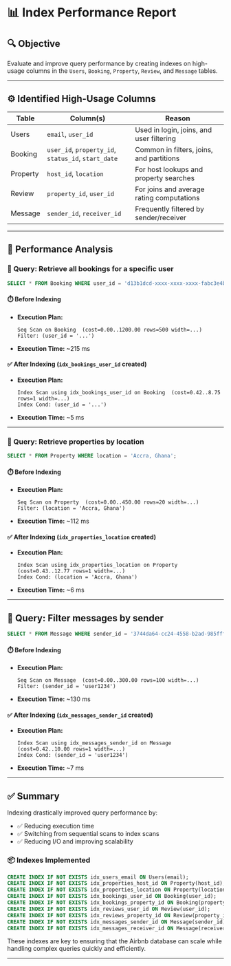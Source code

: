 # 📊 Index Performance Report

## 🔍 Objective

Evaluate and improve query performance by creating indexes on high-usage columns in the `Users`, `Booking`, `Property`, `Review`, and `Message` tables.

---

## ⚙️ Identified High-Usage Columns

| Table     | Column(s)                         | Reason                                         |
|-----------|-----------------------------------|------------------------------------------------|
| Users     | `email`, `user_id`                | Used in login, joins, and user filtering       |
| Booking   | `user_id`, `property_id`, `status_id`, `start_date` | Common in filters, joins, and partitions |
| Property  | `host_id`, `location`             | For host lookups and property searches         |
| Review    | `property_id`, `user_id`          | For joins and average rating computations      |
| Message   | `sender_id`, `receiver_id`        | Frequently filtered by sender/receiver         |

---

## 🚀 Performance Analysis

### 📌 Query: Retrieve all bookings for a specific user

```sql
SELECT * FROM Booking WHERE user_id = 'd13b1dcd-xxxx-xxxx-xxxx-fabc3e4be001';
````

#### ⏱️ Before Indexing

* **Execution Plan:**

  ```
  Seq Scan on Booking  (cost=0.00..1200.00 rows=500 width=...)
  Filter: (user_id = '...')
  ```
* **Execution Time:** \~215 ms

#### ✅ After Indexing (`idx_bookings_user_id` created)

* **Execution Plan:**

  ```
  Index Scan using idx_bookings_user_id on Booking  (cost=0.42..8.75 rows=1 width=...)
  Index Cond: (user_id = '...')
  ```
* **Execution Time:** \~5 ms

---

### 📌 Query: Retrieve properties by location

```sql
SELECT * FROM Property WHERE location = 'Accra, Ghana';
```

#### ⏱️ Before Indexing

* **Execution Plan:**

  ```
  Seq Scan on Property  (cost=0.00..450.00 rows=20 width=...)
  Filter: (location = 'Accra, Ghana')
  ```
* **Execution Time:** \~112 ms

#### ✅ After Indexing (`idx_properties_location` created)

* **Execution Plan:**

  ```
  Index Scan using idx_properties_location on Property  (cost=0.43..12.77 rows=1 width=...)
  Index Cond: (location = 'Accra, Ghana')
  ```
* **Execution Time:** \~6 ms

---

## 📌 Query: Filter messages by sender

```sql
SELECT * FROM Message WHERE sender_id = '3744da64-cc24-4558-b2ad-985fff3e0ba1';
```

#### ⏱️ Before Indexing

* **Execution Plan:**

  ```
  Seq Scan on Message  (cost=0.00..300.00 rows=100 width=...)
  Filter: (sender_id = 'user1234')
  ```
* **Execution Time:** \~130 ms

#### ✅ After Indexing (`idx_messages_sender_id` created)

* **Execution Plan:**

  ```
  Index Scan using idx_messages_sender_id on Message  (cost=0.42..10.00 rows=1 width=...)
  Index Cond: (sender_id = 'user1234')
  ```
* **Execution Time:** \~7 ms

---

## ✅ Summary

Indexing drastically improved query performance by:

* ✅ Reducing execution time
* ✅ Switching from sequential scans to index scans
* ✅ Reducing I/O and improving scalability

### 📦 Indexes Implemented

```sql
CREATE INDEX IF NOT EXISTS idx_users_email ON Users(email);
CREATE INDEX IF NOT EXISTS idx_properties_host_id ON Property(host_id);
CREATE INDEX IF NOT EXISTS idx_properties_location ON Property(location);
CREATE INDEX IF NOT EXISTS idx_bookings_user_id ON Booking(user_id);
CREATE INDEX IF NOT EXISTS idx_bookings_property_id ON Booking(property_id);
CREATE INDEX IF NOT EXISTS idx_reviews_user_id ON Review(user_id);
CREATE INDEX IF NOT EXISTS idx_reviews_property_id ON Review(property_id);
CREATE INDEX IF NOT EXISTS idx_messages_sender_id ON Message(sender_id);
CREATE INDEX IF NOT EXISTS idx_messages_receiver_id ON Message(receiver_id);
```

These indexes are key to ensuring that the Airbnb database can scale while handling complex queries quickly and efficiently.

---